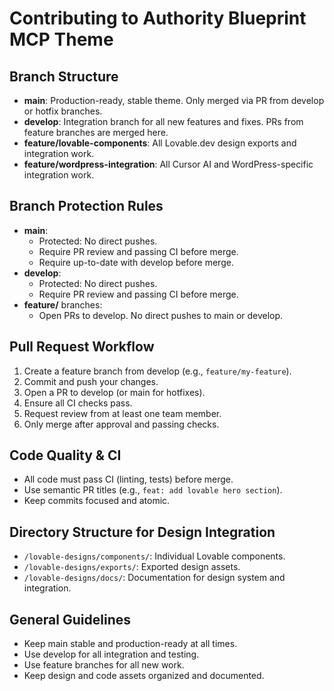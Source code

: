 # Contributing to Authority Blueprint MCP Theme

## Branch Structure

- **main**: Production-ready, stable theme. Only merged via PR from develop or hotfix branches.
- **develop**: Integration branch for all new features and fixes. PRs from feature branches are merged here.
- **feature/lovable-components**: All Lovable.dev design exports and integration work.
- **feature/wordpress-integration**: All Cursor AI and WordPress-specific integration work.

## Branch Protection Rules

- **main**:
  - Protected: No direct pushes.
  - Require PR review and passing CI before merge.
  - Require up-to-date with develop before merge.
- **develop**:
  - Protected: No direct pushes.
  - Require PR review and passing CI before merge.
- **feature/** branches:
  - Open PRs to develop. No direct pushes to main or develop.

## Pull Request Workflow

1. Create a feature branch from develop (e.g., `feature/my-feature`).
2. Commit and push your changes.
3. Open a PR to develop (or main for hotfixes).
4. Ensure all CI checks pass.
5. Request review from at least one team member.
6. Only merge after approval and passing checks.

## Code Quality & CI

- All code must pass CI (linting, tests) before merge.
- Use semantic PR titles (e.g., `feat: add lovable hero section`).
- Keep commits focused and atomic.

## Directory Structure for Design Integration

- `/lovable-designs/components/`: Individual Lovable components.
- `/lovable-designs/exports/`: Exported design assets.
- `/lovable-designs/docs/`: Documentation for design system and integration.

## General Guidelines

- Keep main stable and production-ready at all times.
- Use develop for all integration and testing.
- Use feature branches for all new work.
- Keep design and code assets organized and documented.
